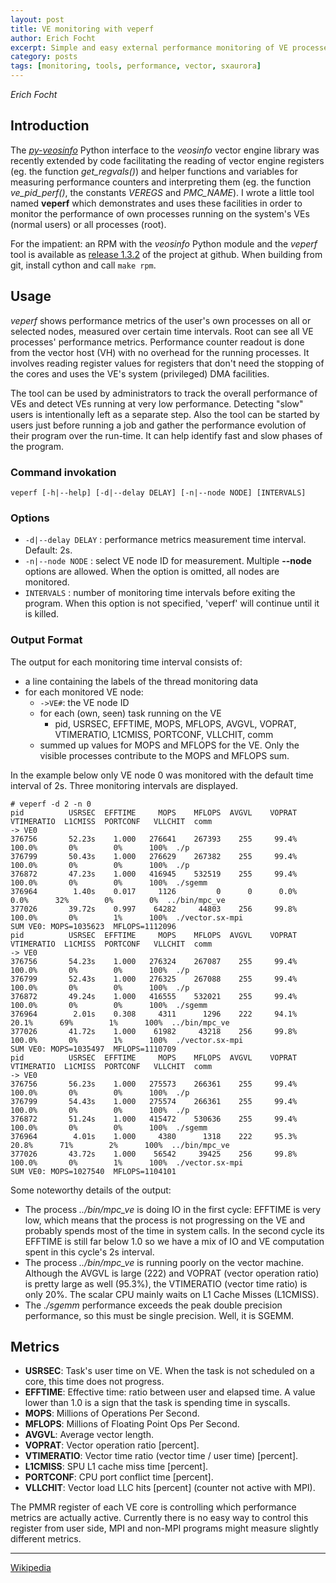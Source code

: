 ```yaml
---
layout: post
title: VE monitoring with veperf
author: Erich Focht
excerpt: Simple and easy external performance monitoring of VE processes.
category: posts
tags: [monitoring, tools, performance, vector, sxaurora]
---
```


*Erich Focht*

## Introduction

The [*py-veosinfo*](https://github.com/SX-Aurora/py-veosinfo) Python
interface to the *veosinfo* vector engine library was recently
extended by code facilitating the reading of vector engine registers
(eg. the function *get_regvals()*) and helper functions and variables
for measuring performance counters and interpreting them (eg. the
function *ve_pid_perf()*, the constants *VEREGS* and *PMC_NAME*). I
wrote a little tool named **veperf** which demonstrates and uses these
facilities in order to monitor the performance of own processes
running on the system's VEs (normal users) or all processes (root).

For the impatient: an RPM with the *veosinfo* Python module and the
*veperf* tool is available as [release
1.3.2](https://github.com/SX-Aurora/py-veosinfo/releases/tag/v1.3.2)
of the project at github. When building from git, install cython and
call `make rpm`.


## Usage

*veperf* shows performance metrics of the user's own processes on all
or selected nodes, measured over certain time intervals. Root can see
all VE processes' performance metrics. Performance counter readout is
done from the vector host (VH) with no overhead for the running
processes. It involves reading register values for registers that
don't need the stopping of the cores and uses the VE's system
(privileged) DMA facilities.

The tool can be used by administrators to track the overall
performance of VEs and detect VEs running at very low
performance. Detecting "slow" users is intentionally left as a
separate step. Also the tool can be started by users just before
running a job and gather the performance evolution of their program
over the run-time. It can help identify fast and slow phases of the
program.

### Command invokation

```
veperf [-h|--help] [-d|--delay DELAY] [-n|--node NODE] [INTERVALS]
```

### Options

* `-d|--delay DELAY` : performance metrics measurement time interval. Default: 2s.
* `-n|--node NODE` : select VE node ID for measurement. Multiple **--node** options are allowed. When the option is omitted, all nodes are monitored.
* `INTERVALS` : number of monitoring time intervals before exiting the program. When this option is not specified, 'veperf' will continue until it is killed.


### Output Format

The output for each monitoring time interval consists of:

* a line containing the labels of the thread monitoring data
* for each monitored VE node:
  * `->VE#`: the VE node ID
  * for each (own, seen) task running on the VE
    * pid, USRSEC, EFFTIME, MOPS, MFLOPS, AVGVL, VOPRAT, VTIMERATIO, L1CMISS, PORTCONF, VLLCHIT, comm
  * summed up values for MOPS and MFLOPS for the VE. Only the visible processes contribute to the MOPS and MFLOPS sum.

In the example below only VE node 0 was monitored with the default time interval of 2s. Three monitoring intervals are displayed.

```
# veperf -d 2 -n 0
pid          USRSEC  EFFTIME     MOPS    MFLOPS  AVGVL    VOPRAT  VTIMERATIO  L1CMISS  PORTCONF   VLLCHIT  comm
-> VE0
376756       52.23s    1.000   276641    267393    255     99.4%      100.0%       0%        0%      100%  ./p
376799       50.43s    1.000   276629    267382    255     99.4%      100.0%       0%        0%      100%  ./p
376872       47.23s    1.000   416945    532519    255     99.4%      100.0%       0%        0%      100%  ./sgemm
376964        1.40s    0.017     1126         0      0      0.0%        0.0%      32%        0%        0%  ../bin/mpc_ve
377026       39.72s    0.997    64282     44803    256     99.8%      100.0%       0%        1%      100%  ./vector.sx-mpi
SUM VE0: MOPS=1035623  MFLOPS=1112096 
pid          USRSEC  EFFTIME     MOPS    MFLOPS  AVGVL    VOPRAT  VTIMERATIO  L1CMISS  PORTCONF   VLLCHIT  comm
-> VE0
376756       54.23s    1.000   276324    267087    255     99.4%      100.0%       0%        0%      100%  ./p
376799       52.43s    1.000   276325    267088    255     99.4%      100.0%       0%        0%      100%  ./p
376872       49.24s    1.000   416555    532021    255     99.4%      100.0%       0%        0%      100%  ./sgemm
376964        2.01s    0.308     4311      1296    222     94.1%       20.1%      69%        1%      100%  ../bin/mpc_ve
377026       41.72s    1.000    61982     43218    256     99.8%      100.0%       0%        1%      100%  ./vector.sx-mpi
SUM VE0: MOPS=1035497  MFLOPS=1110709 
pid          USRSEC  EFFTIME     MOPS    MFLOPS  AVGVL    VOPRAT  VTIMERATIO  L1CMISS  PORTCONF   VLLCHIT  comm
-> VE0
376756       56.23s    1.000   275573    266361    255     99.4%      100.0%       0%        0%      100%  ./p
376799       54.43s    1.000   275574    266361    255     99.4%      100.0%       0%        0%      100%  ./p     
376872       51.24s    1.000   415472    530636    255     99.4%      100.0%       0%        0%      100%  ./sgemm 
376964        4.01s    1.000     4380      1318    222     95.3%       20.8%      71%        2%      100%  ../bin/mpc_ve
377026       43.72s    1.000    56542     39425    256     99.8%      100.0%       0%        1%      100%  ./vector.sx-mpi
SUM VE0: MOPS=1027540  MFLOPS=1104101 
```

Some noteworthy details of the output:

* The process *../bin/mpc_ve* is doing IO in the first cycle: EFFTIME is very low, which means that the process is not progressing on the VE and probably spends most of the time in system calls. In the second cycle its EFFTIME is still far below 1.0 so we have a mix of IO and VE computation spent in this cycle's 2s interval.
* The process *../bin/mpc_ve* is running poorly on the vector machine. Although the AVGVL is large (222) and VOPRAT (vector operation ratio) is pretty large as well (95.3%), the VTIMERATIO (vector time ratio) is only 20%. The scalar CPU mainly waits on L1 Cache Misses (L1CMISS).
* The *./sgemm* performance exceeds the peak double precision performance, so this must be single precision. Well, it is SGEMM.

## Metrics

* **USRSEC**:      Task's user time on VE. When the task is not scheduled on a core, this time does not progress.
* **EFFTIME**:     Effective time: ratio between user and elapsed time. A value lower than 1.0 is a sign that the task is spending time in syscalls.
* **MOPS**:        Millions of Operations Per Second.
* **MFLOPS**:      Millions of Floating Point Ops Per Second.
* **AVGVL**:       Average vector length.
* **VOPRAT**:      Vector operation ratio [percent].
* **VTIMERATIO**:  Vector time ratio (vector time / user time) [percent].
* **L1CMISS**:     SPU L1 cache miss time [percent].
* **PORTCONF**:    CPU port conflict time [percent].
* **VLLCHIT**:     Vector load LLC hits [percent] (counter not active with MPI).

The PMMR register of each VE core is controlling which performance metrics
are actually active. Currently there is no easy way to control this register
from user side, MPI and non-MPI programs might measure slightly different
metrics.



---

[Wikipedia](https://en.wikipedia.org/wiki/SX-Aurora_TSUBASA)
